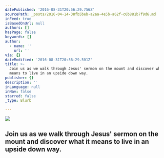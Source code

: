```yaml
---
datePublished: '2016-08-31T20:56:29.756Z'
sourcePath: _posts/2016-04-14-38fb5beb-a2aa-4e5b-a62f-c6b881b7f9d6.md
inFeed: true
isBasedOnUrl: null
authors: []
hasPage: false
keywords: []
author:
  - name: ''
    url: ''
via: {}
dateModified: '2016-08-31T20:56:29.501Z'
title: >-
  Join us as we walk through Jesus' sermon on the mount and discover what it
  means to live in an upside down way.
publisher: {}
description: ''
inLanguage: null
inNav: false
starred: false
_type: Blurb

---
```

![](https://s3-us-west-2.amazonaws.com/the-grid-img/p/924111011e3d739844def32632bb46bee90824ea.jpg)

## Join us as we walk through Jesus' sermon on the mount and discover what it means to live in an upside down way.